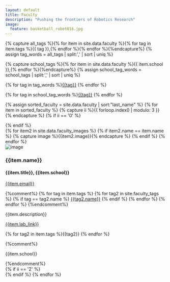 ```yaml
---
layout: default
title: Faculty
description: "Pushing the frontiers of Robotics Research"
image:
  feature: basketball_robot016.jpg
---
```

<div class="container">

{% capture all_tags %}{% for item in site.data.faculty %}{% for tag in item.tags %}{{ tag }},{% endfor %}{% endfor %}{%endcapture%}
{% assign tag_words = all_tags | split:',' | sort | uniq %}

{% capture school_tags %}{% for item in site.data.faculty %}{{ item.school }},{% endfor %}{%endcapture%}
{% assign school_tag_words = school_tags | split:',' | sort | uniq %}

<p>{% for tag in tag_words %}<a href="#"><span class="badge">{{tag}}</span></a> {% endfor %}</p>
<p>{% for tag in school_tag_words %}<a href="#"><span class="badge">{{tag}}</span></a> {% endfor %}</p>

{% assign sorted_faculty = site.data.faculty | sort:"last_name" %}
{% for item in sorted_faculty %}
  {% capture ii %}{{ forloop.index0 | modulo: 3 }}{% endcapture %}
  {% if ii == '0' %}
  <div class="row">
  {% endif %}
  <div class="col-sm-4">
      {% for item2 in site.data.faculty_images %}
      {% if item2.name == item.name %}
      {% capture image %}{{item2.image}}{% endcapture %}     
      {% endif %}
      {% endfor %}
  <div class="thumbnail">
    <img class="img-responsive" src="{{site.base_path}}/assets/headshots/{{image}}" alt="image">
    <div class="caption">
      <h3>{{item.name}}</h3>
      <h4>{{item.title}}, {{item.school}}</h4>
      <p><a href="email:{{item.email}}">{{item.email}}</a></p>
      <p>
        {%comment%}
          {% for tag in item.tags %}
            {% for tag2 in site.faculty_tags %}
              {% if tag == tag2.name %}
              <a href="{{tag2.link}}"><span class="badge">{{tag2.name}}</span></a>
              {% endif %}
            {% endfor %}
        {% endfor %}
        {%endcomment%}
      </p>
      <p>{{item.description}}</p>
      <p><a href="{{item.lab_link}}" title="{{item.lab_link}}" target="_blank">{{item.lab_link}} <i class="fa fa-external-link"></i></a></p>
      <p>{% for tag2 in item.tags %}<span class="badge">{{tag2}}</span> {% endfor %}</p>
      {%comment%}<p><span class="badge">{{item.school}}</span></p>{%endcomment%}
    </div>
  </div>
  </div>
  {% if ii == '2' %}
  </div>
  {% endif %}
{% endfor %}
</div>

